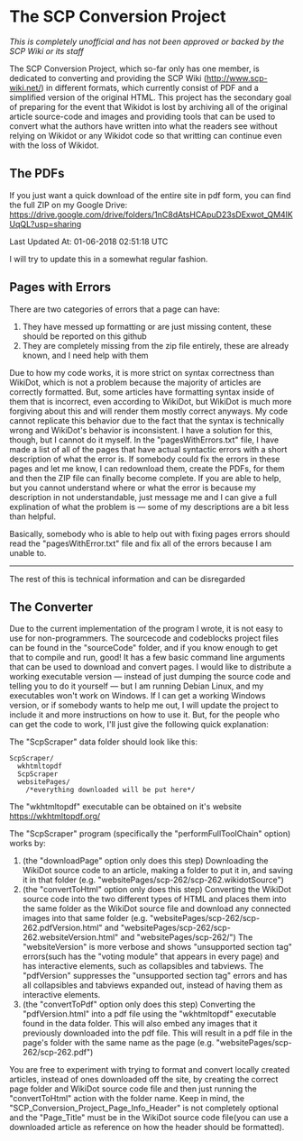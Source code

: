 # The SCP Conversion Project
*This is completely unofficial and has not been approved or backed by the SCP Wiki or its staff*

The SCP Conversion Project, which so-far only has one member, is dedicated to converting and providing the SCP Wiki (http://www.scp-wiki.net/) in different formats, which currently consist of PDF and a simplified version of the original HTML. This project has the secondary goal of preparing for the event that Wikidot is lost by archiving all of the original article source-code and images and providing tools that can be used to convert what the authors have written into what the readers see without relying on Wikidot or any Wikidot code so that writting can continue even with the loss of Wikidot.

## The PDFs
If you just want a quick download of the entire site in pdf form, you can find the full ZIP on my Google Drive: https://drive.google.com/drive/folders/1nC8dAtsHCApuD23sDExwot_QM4lKUqQL?usp=sharing

Last Updated At: 01-06-2018 02:51:18 UTC

I will try to update this in a somewhat regular fashion.

## Pages with Errors
There are two categories of errors that a page can have:
1. They have messed up formatting or are just missing content, these should be reported on this github
1. They are completely missing from the zip file entirely, these are already known, and I need help with them

Due to how my code works, it is more strict on syntax correctness than WikiDot, which is not a problem because the majority of articles are correctly formatted. But, some articles have formatting syntax inside of them that is incorrect, even according to WikiDot, but WikiDot is much more forgiving about this and will render them mostly correct anyways. My code cannot replicate this behavior due to the fact that the syntax is technically wrong and WikiDot's behavior is inconsistent. I have a solution for this, though, but I cannot do it myself. In the "pagesWithErrors.txt" file, I have made a list of all of the pages that have actual syntactic errors with a short description of what the error is. If somebody could fix the errors in these pages and let me know, I can redownload them, create the PDFs, for them and then the ZIP file can finally become complete. If you are able to help, but you cannot understand where or what the error is because my description in not understandable, just message me and I can give a full explination of what the problem is — some of my descriptions are a bit less than helpful.

Basically, somebody who is able to help out with fixing pages errors should read the "pagesWithError.txt" file and fix all of the errors because I am unable to.

--------------

The rest of this is technical information and can be disregarded

## The Converter
Due to the current implementation of the program I wrote, it is not easy to use for non-programmers. The sourcecode and codeblocks project files can be found in the "sourceCode" folder, and if you know enough to get that to compile and run, good! It has a few basic command line arguments that can be used to download and convert pages. I would like to distribute a working executable version — instead of just dumping the source code and telling you to do it yourself — but I am running Debian Linux, and my executables won't work on Windows. If I can get a working Windows version, or if somebody wants to help me out, I will update the project to include it and more instructions on how to use it. But, for the people who can get the code to work, I'll just give the following quick explanation:

The "ScpScraper" data folder should look like this:
```
ScpScraper/
  wkhtmltopdf
  ScpScraper
  websitePages/
    /*everything downloaded will be put here*/
```
The "wkhtmltopdf" executable can be obtained on it's website https://wkhtmltopdf.org/

The "ScpScraper" program (specifically the "performFullToolChain" option) works by:
1. (the "downloadPage" option only does this step) Downloading the WikiDot source code to an article, making a folder to put it in, and saving it in that folder (e.g. "websitePages/scp-262/scp-262.wikidotSource")
1. (the "convertToHtml" option only does this step) Converting the WikiDot source code into the two different types of HTML and places them into the same folder as the WikiDot source file and download any connected images into that same folder (e.g. "websitePages/scp-262/scp-262.pdfVersion.html" and "websitePages/scp-262/scp-262.websiteVersion.html" and "websitePages/scp-262/<imageFile>") The "websiteVersion" is more verbose and shows "unsupported section tag" errors(such has the "voting module" that appears in every page) and has interactive elements, such as collapsibles and tabviews. The "pdfVersion" suppresses the "unsupported section tag" errors and has all collapsibles and tabviews expanded out, instead of having them as interactive elements.
1. (the "convertToPdf" option only does this step) Converting the "pdfVersion.html" into a pdf file using the "wkhtmltopdf" executable found in the data folder. This will also embed any images that it previously downloaded into the pdf file. This will result in a pdf file in the page's folder with the same name as the page (e.g. "websitePages/scp-262/scp-262.pdf")

You are free to experiment with trying to format and convert locally created articles, instead of ones downloaded off the site, by creating the correct page folder and WikiDot source code file and then just running the "convertToHtml" action with the folder name. Keep in mind, the "SCP_Conversion_Project_Page_Info_Header" is not completely optional and the "Page_Title" must be in the WikiDot source code file(you can use a downloaded article as reference on how the header should be formatted).
 




